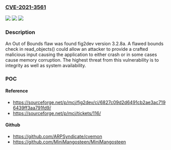 ### [CVE-2021-3561](https://cve.mitre.org/cgi-bin/cvename.cgi?name=CVE-2021-3561)
![](https://img.shields.io/static/v1?label=Product&message=fig2dev&color=blue)
![](https://img.shields.io/static/v1?label=Version&message=fig2dev%203.2.8a%20&color=brightgreen)
![](https://img.shields.io/static/v1?label=Vulnerability&message=CWE-119&color=brightgreen)

### Description

An Out of Bounds flaw was found fig2dev version 3.2.8a. A flawed bounds check in read_objects() could allow an attacker to provide a crafted malicious input causing the application to either crash or in some cases cause memory corruption. The highest threat from this vulnerability is to integrity as well as system availability.

### POC

#### Reference
- https://sourceforge.net/p/mcj/fig2dev/ci/6827c09d2d6491cb2ae3ac7196439ff3aa791fd9/
- https://sourceforge.net/p/mcj/tickets/116/

#### Github
- https://github.com/ARPSyndicate/cvemon
- https://github.com/MiniMangosteen/MiniMangosteen

